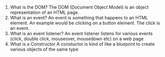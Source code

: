 1. What is the DOM?
    The DOM (Document Object Model) is an object representation of an HTML page.
2. What is an event?
    An event is something that happens to an HTML element. An example would be clicking on a button element. The click is an event.
3. What is an event listener?
    An event listener listens for various events (click, double click, mouseover, mousedown etc) on a web page
4. What is a Constructor
    A constuctor is kind of like a blueprint to create various objects of the same type